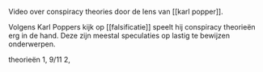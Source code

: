 
Video over conspiracy theories door de lens van [[karl popper]].

Volgens Karl Poppers kijk op [[falsificatie]] speelt hij conspiracy theorieën erg in de hand. Deze zijn meestal speculaties op lastig te bewijzen onderwerpen. 


theorieën
1, 9/11
2, 